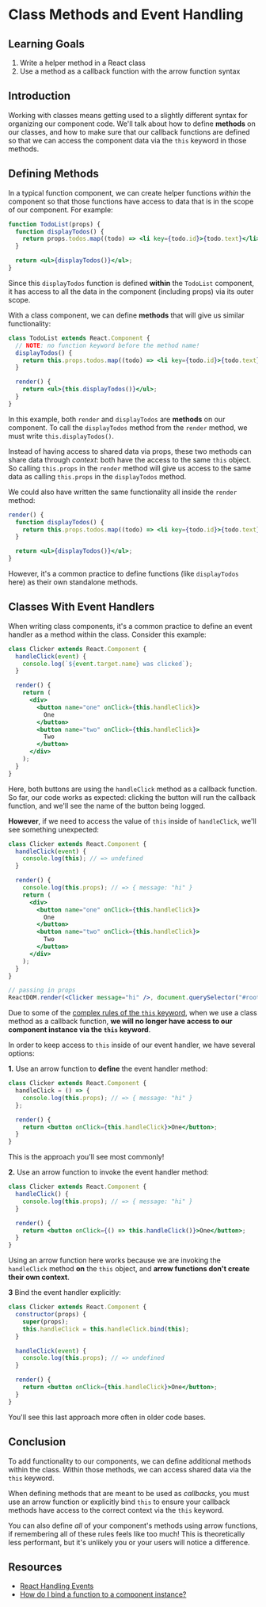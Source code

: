 # Class Methods and Event Handling

## Learning Goals

1. Write a helper method in a React class
2. Use a method as a callback function with the arrow function syntax

## Introduction

Working with classes means getting used to a slightly different syntax for
organizing our component code. We'll talk about how to define **methods** on our
classes, and how to make sure that our callback functions are defined so that we
can access the component data via the `this` keyword in those methods.

## Defining Methods

In a typical function component, we can create helper functions _within_ the
component so that those functions have access to data that is in the scope of
our component. For example:

```jsx
function TodoList(props) {
  function displayTodos() {
    return props.todos.map((todo) => <li key={todo.id}>{todo.text}</li>);
  }

  return <ul>{displayTodos()}</ul>;
}
```

Since this `displayTodos` function is defined **within** the `TodoList`
component, it has access to all the data in the component (including props) via
its outer scope.

With a class component, we can define **methods** that will give us similar
functionality:

```jsx
class TodoList extends React.Component {
  // NOTE: no function keyword before the method name!
  displayTodos() {
    return this.props.todos.map((todo) => <li key={todo.id}>{todo.text}</li>);
  }

  render() {
    return <ul>{this.displayTodos()}</ul>;
  }
}
```

In this example, both `render` and `displayTodos` are **methods** on our
component. To call the `displayTodos` method from the `render` method, we must
write `this.displayTodos()`.

Instead of having access to shared data via props, these two methods can share
data through _context_: both have the access to the same `this` object. So
calling `this.props` in the `render` method will give us access to the same data
as calling `this.props` in the `displayTodos` method.

We could also have written the same functionality all inside the `render`
method:

```jsx
render() {
  function displayTodos() {
    return this.props.todos.map((todo) => <li key={todo.id}>{todo.text}</li>);
  }

  return <ul>{displayTodos()}</ul>;
}
```

However, it's a common practice to define functions (like `displayTodos` here)
as their own standalone methods.

## Classes With Event Handlers

When writing class components, it's a common practice to define an event handler
as a method within the class. Consider this example:

```jsx
class Clicker extends React.Component {
  handleClick(event) {
    console.log(`${event.target.name} was clicked`);
  }

  render() {
    return (
      <div>
        <button name="one" onClick={this.handleClick}>
          One
        </button>
        <button name="two" onClick={this.handleClick}>
          Two
        </button>
      </div>
    );
  }
}
```

Here, both buttons are using the `handleClick` method as a callback function. So
far, our code works as expected: clicking the button will run the callback
function, and we'll see the name of the button being logged.

**However**, if we need to access the value of `this` inside of `handleClick`,
we'll see something unexpected:

```jsx
class Clicker extends React.Component {
  handleClick(event) {
    console.log(this); // => undefined
  }

  render() {
    console.log(this.props); // => { message: "hi" }
    return (
      <div>
        <button name="one" onClick={this.handleClick}>
          One
        </button>
        <button name="two" onClick={this.handleClick}>
          Two
        </button>
      </div>
    );
  }
}

// passing in props
ReactDOM.render(<Clicker message="hi" />, document.querySelector("#root"));
```

Due to some of the [complex rules of the `this` keyword][this], when we use a
class method as a callback function, **we will no longer have access to our
component instance via the `this` keyword**.

[this]:
  https://developer.mozilla.org/en-US/docs/Web/JavaScript/Reference/Operators/this

In order to keep access to `this` inside of our event handler, we have several
options:

**1.** Use an arrow function to **define** the event handler method:

```jsx
class Clicker extends React.Component {
  handleClick = () => {
    console.log(this.props); // => { message: "hi" }
  };

  render() {
    return <button onClick={this.handleClick}>One</button>;
  }
}
```

This is the approach you'll see most commonly!

**2.** Use an arrow function to invoke the event handler method:

```jsx
class Clicker extends React.Component {
  handleClick() {
    console.log(this.props); // => { message: "hi" }
  }

  render() {
    return <button onClick={() => this.handleClick()}>One</button>;
  }
}
```

Using an arrow function here works because we are invoking the `handleClick`
method **on** the `this` object, and **arrow functions don't create their own
context**.

**3** Bind the event handler explicitly:

```jsx
class Clicker extends React.Component {
  constructor(props) {
    super(props);
    this.handleClick = this.handleClick.bind(this);
  }

  handleClick(event) {
    console.log(this.props); // => undefined
  }

  render() {
    return <button onClick={this.handleClick}>One</button>;
  }
}
```

You'll see this last approach more often in older code bases.

## Conclusion

To add functionality to our components, we can define additional methods within
the class. Within those methods, we can access shared data via the `this`
keyword.

When defining methods that are meant to be used as _callbacks_, you must use an
arrow function or explicitly bind `this` to ensure your callback methods have
access to the correct context via the `this` keyword.

You can also define _all_ of your component's methods using arrow functions, if
remembering all of these rules feels like too much! This is theoretically less
performant, but it's unlikely you or your users will notice a difference.

## Resources

- [React Handling Events](https://reactjs.org/docs/handling-events.html)
- [How do I bind a function to a component instance?](https://reactjs.org/docs/faq-functions.html#how-do-i-bind-a-function-to-a-component-instance)

